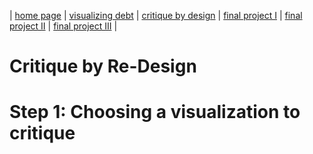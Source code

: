 | [home page](https://pranavakadiyala.github.io/Portfolio/) | [visualizing debt](visualizing-government-debt) | [critique by design](critique-by-design) | [final project I](final-project-part-one) | [final project II](final-project-part-two) | [final project III](final-project-part-three) |

# Critique by Re-Design

# Step 1: Choosing a visualization to critique

